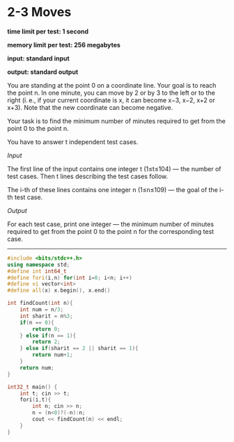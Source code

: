 # 2-3 Moves

**time limit per test: 1 second**

**memory limit per test: 256 megabytes**

**input: standard input**

**output: standard output**

You are standing at the point 0 on a coordinate line. Your goal is to reach the point n. In one minute, you can move by 2 or by 3 to the left or to the right (i. e., if your current coordinate is x, it can become x−3, x−2, x+2 or x+3). Note that the new coordinate can become negative.

Your task is to find the minimum number of minutes required to get from the point 0 to the point n.

You have to answer t independent test cases.

_Input_

The first line of the input contains one integer t (1≤t≤104) — the number of test cases. Then t lines describing the test cases follow.

The i-th of these lines contains one integer n (1≤n≤109) — the goal of the i-th test case.

_Output_

For each test case, print one integer — the minimum number of minutes required to get from the point 0 to the point n for the corresponding test case.

___

```cpp
#include <bits/stdc++.h>
using namespace std;
#define int int64_t
#define fori(i,n) for(int i=0; i<n; i++)
#define vi vector<int>
#define all(x) x.begin(), x.end()

int findCount(int n){
    int num = n/3;
    int sharit = n%3;
    if(n == 0){
        return 0;
    } else if(n == 1){
        return 2;
    } else if(sharit == 2 || sharit == 1){
        return num+1;
    }
    return num;
}

int32_t main() {
    int t; cin >> t;
    fori(i,t){
        int n; cin >> n;
        n = (n<0)?(-n):n;
        cout << findCount(n) << endl;
    }
} 
```